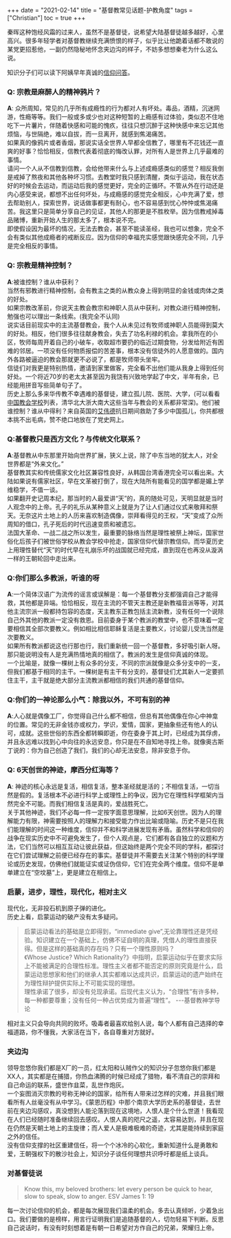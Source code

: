 +++ 
date = "2021-02-14"
title = "基督教常见话题-护教角度"
tags = ["Christian"]
toc = true
+++

秦晖这种饱经风霜的过来人，虽然不是基督徒，说希望大陆基督徒越多越好，心里高兴。很多年轻学者对基督教继续充满愤恨的样子，似乎比让他跪着话都不敢说的某党更招惹他，一副仍然隐秘地怀念夹边沟的样子，不妨多想想秦老为什么这么说。

知识分子们可以读下阿姨早年真诚的[信仰问答](https://liuzhongjing.medium.com/%E9%97%9C%E6%96%BC%E4%BF%A1%E4%BB%B0%E7%9A%84%E8%8B%A5%E5%B9%B2%E7%AD%94%E5%95%8F-e64ab8c645d)。

### **Q: 宗教是麻醉人的精神鸦片？**  
**A**: 众所周知，常见的几乎所有成瘾性的行为都对人有坏处。毒品，酒精，沉迷网游，性瘾等等。我们一般或多或少也对这种短暂的上瘾感有过体验，类似忍不住地吃下一片薯片，伴随着快感和可能的愧疚，往往只想沉醉于这种快感中来忘记其他烦恼，与世隔绝，难以自拔，而一旦离开，就感到焦渴痛苦。  
如果真的像鸦片或者香烟，那说实话全世界人早都全信教了，哪里有不花钱还一直爽的好事？恰恰相反，信教代表着彻底的悔改认罪，对所有人是世界上几乎最难的事情。  
请问一个人从不信教到信教，会给他带来什么与上述成瘾感类似的感觉？相反我倒是戒掉了熬夜和其他各种坏习惯。去教堂时我只感到清醒，类似于运动，我在状态好的时候会去运动，而运动后我的感觉更好，完全的正循环。不管从外在行动还是内心感受来说，都想不出任何坏处，与成瘾感的感觉完全相反，心中充满了爱，想去帮助别人，探索世界，说话做事都更有耐心，也不容易感到忧心忡忡或焦渴痛苦。我这里只是简单分享自己的见证，其他人的那更是不胜枚举。因为信教戒掉毒品赌博，重新开始人生的那太多了，根本说不完。  
即使假设因为最坏的情况，无法去教会，甚至不能读圣经，我也可以想象，完全不会有类似其他成瘾者的戒断反应。因为信仰的幸福充实感觉跟快感完全不同，几乎是完全相反的事情。
### **Q: 宗教是精神控制？**  
**A**:被谁控制？谁从中获利？   
当然有邪教进行精神控制，会有教主之类的从教众身上得到明显的金钱或肉体之类的好处。  
如果宗教改革前，你说天主教会教宗和神职人员从中获利，对教众进行精神控制，勉强也可以理出一条线索。(我完全不认同)  
说实话目前现实中的主流基督教会，我个人从未见过有牧师或神职人员能得到莫大的好处。相反，他们很多往往献身教会，失去了功名利禄的机会。拿我所在的小区，牧师每周开着自己的小破车，收取超市要扔的临近过期食物，分发给附近有困难的邻居。一项没有任何物质报偿的苦差事，根本没有信徒外的人愿意做的。国内外各路被逼迫的教会那就更不必说了，都是牧师带头坐牢。  
信徒们对我更是特别热情，邀请到家里做客，完全看不出他们能从我身上得到任何好处。一个将近70岁的老太太甚至因为我饶有兴致地学起了中文，半年有余，已经能用拼音写些简单句子了。  
历史上那么多来华传教不幸遇难的基督徒，建立孤儿院、医院、大学，(可以看看[中国教会学校](https://zh.wikipedia.org/wiki/%E4%B8%AD%E5%9C%8B%E6%95%99%E6%9C%83%E5%AD%B8%E6%A0%A1%E5%88%97%E8%A1%A8)列表，清华北大浙大南大这些当年与教会的关系都非常深)。他们被谁控制？谁从中得利？来自英国的[艾伟德](https://zh.wikipedia.org/wiki/%E6%A0%BC%E6%8B%89%E8%92%82%E4%B8%9D%C2%B7%E8%89%BE%E4%BC%9F%E5%BE%B7)抗日期间救助了多少中国孤儿，你共都根本挑不出毛病，赞不绝口地放在了党史网上。

### **Q:基督教只是西方文化？与传统文化联系？**  
**A**:基督教从中东那里开始向世界扩展，狭义上说，除了中东当地的犹太人，对全世界都是“外来文化。”  
基督教其实和传统儒家文化社区兼容性良好，从韩国台湾香港完全可以看出来。大陆如果说有儒家社区，早在文革被打倒了，现在大陆所有能看见的国学都是媚上学维稳学，不值一谈。  
如果翻开史记周本纪，那当时的人最爱讲“天”的，真的随处可见，天明显就是当时人观念中的上帝。孔子的礼乐从某种意义上就是为了让人们通过仪式来敬拜和祭天。无奈这片土地上的人历来喜欢制造偶像，崇拜看得见的王权，“天”变成了众所周知的借口，孔子死后的时代迅速变质和被遗忘。  
法国大革命、一战二战之所以发生，最重要的脉络当然是理性被祭上神坛，国家世俗化后孩子们被世俗学校从教会学校中抢走，国家信仰代替宗教信仰。而华夏历史上用理性替代“天”的时代早在礼崩乐坏的战国就已经完成，直到现在也再没从漩涡一样的王朝轮回中走出来。

### **Q:你们那么多教派，听谁的呀**  
**A**:一个简体汉语广为流传的谣言或误解是：每一个基督教分支都强调自己才能得救，其他都是异端。恰恰相反，现在主流的不管天主教还是新教福音派等等，对其他主流宗派一般都持包容的态度，天主教东正教包括主流新教，没有任何一个说除自己外其他的教派一定没有救恩。目前委身于某个教派的教堂中，也不意味着一定要相信其全部次要教义。例如相比相信耶稣复活是主要教义，讨论婴儿受洗当然是次要教义。  
如果所有教派都说这也行那也行，我们重新统一回一个基督教，多好吸引新人呀。那只能说明没有人是充满热情地真的相信了。教派的发生是信仰真诚的体现。  
一个比喻是，就像一棵树上有众多的分支，不同的宗派就像是众多分支中的一支，但我们都基于相同的主干。一棵树是有主干有分支的，基督徒们尤其新人一定要抓住主干，主干就是绝大部分主流教派都相信的我们共通的基督信仰。

### **Q:你们的一神论那么小气：除我以外，不可有别的神**  
**A**:人心就是偶像工厂，你觉得自己什么都不相信，但总有其他偶像在你心中神龛的位置。常见的无非金钱亦或权力，学识，爱情，国家，更抽象些还有他人的认可，成就。这些世俗的东西全都转瞬即逝，你在委身于其上时，已经成为其俘虏，并且永远难以找到心中向往的永远安息，你只是在不自知地寻找上帝。就像奥古斯丁说的：你为自己创造了我们，我们的心却无法安息，除非安息于你。 

### **Q: 6天创世的神迹，摩西分红海等？**  
**A**: 神迹的核心永远是复活，相信复活，整本圣经就是活的；不相信复活，一切当然是假的。复活根本不必进行科学上或理性上的争议，因为它在理性科学框架内当然完全不可能。而我们相信复活是真的，爱战胜死亡。  
关于其他神迹，我们不必每一件一定按字面意思理解，比如6天创世。因为人的理解能力有限，神需要按照人的理解力和接受能力作出比喻或隐喻。历史不是只在我们能理解的时间这一种维度，信仰并不和科学进展发现有矛盾。虽然科学和信仰的战争在现实历史中不可避免发生了，但个人观点是，它们都有各自独立的议题和方法，它们当然可以相互互动让彼此获益，但这始终是两个完全不同的学科，都探讨在它们尝试理解之前便已经存在的事实。基督徒并不需要去关注某个特别的科学理论或历史发现，仿佛他们就能证实或证伪信仰，它们在完全两个维度。信仰不是单单建立在“空坟墓”上，更是建立在相信上。

### **启蒙，进步，理性，现代化，相对主义**  
现代化，无非投石机到原子弹的进化。  
历史上看，启蒙运动的破产没有太多疑问。
> 启蒙运动看法的基础是立即得到，“immediate give”,无论靠理性还是凭经验。知识建立在一个基础上，仿佛不证自明的真理，凭借人的理性直接获得。但是这样的基础真的存在吗？只有一个理性原则吗？  
> 《Whose Justice? Which Rationality?》中指明，启蒙运动似乎在要求实际上不能被满足的合理性标准。理性主义者都不能否定的原则究竟是什么，启蒙运动思想家和他们的继承人其实都难以达成共识，启蒙运动的遗产始终在为理性辩护提供实际上不可能实现的理想。  
> 理性承诺了很多，却没有兑现承诺。后现代主义认为，“合理性”有许多种，每一种都要尊重；没有任何一种占优势成为普遍“理性”。  ---基督教神学导论

相对主义只会导向共同的败坏。吸毒者最喜欢给别人说，每个人都有自己选择的幸福道路，你不懂我，大家活在当下，各自尊重对方就好。
### **夹边沟**  
领导忽悠你我们都是X厂的一员，红太阳和认贼作父的知识分子忽悠你我们都是XX人，其实都是在捕猎，你热血沸腾的时候已经成了猎物，看不清自己的崇拜和自己命运的联系，盛世作韭菜，乱世作炮灰。  
一个妄图消灭宗教的号称无神论的国家，给所有人带来过怎样的灾难，并且我们眼看所有人丝毫没有从中学习。《蒙恩历程》中那个南京大学历史系的基督徒，去世前在夹边沟感叹，真没想到人能沦落到现在这境地，人恨人是个什么世道！我看现在人们已经随时准备继续回去感叹。人恨人真的咫尺之遥，太容易达到，并且在现在仍然是天朝土地上的主旋律；而人爱人是极难极难的奇迹，尤其是能持续到家庭之外的信任。  
没有信仰支撑的社区重建信任，将一个个冰冷的心软化，重新知道什么是勇敢和爱，王朝强权下的散沙社会上，知识分子谈任何理想共识呼吁都是纸上谈兵。

### **对基督徒说**  
> Know this, my beloved brothers: let every person be quick to hear, slow to speak, slow to anger. ESV James 1: 19 

每一次讨论信仰的机会，都是每次展现我们温柔的机会。多去认真倾听，少着急出口。我们要做的是榜样，用言行证明我们是追随基督的人，切勿轻易下判断。反思自己说话时，有没有时刻想着是有朝一日希望对方作自己的兄弟，荣耀归上帝。